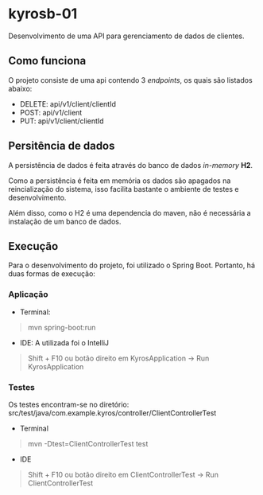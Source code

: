 # kyrosb-01
Desenvolvimento de uma API para gerenciamento de dados de clientes.

## Como funciona

O projeto consiste de uma api contendo 3 *endpoints*, os quais são listados abaixo: 
* DELETE: api/v1/client/clientId
* POST: api/v1/client
* PUT: api/v1/client/clientId

## Persitência de dados

A persistência de dados é feita através do banco de dados *in-memory* **H2**.

Como a persistência é feita em memória os dados são apagados na reincialização do sistema, isso facilita bastante o ambiente de testes e desenvolvimento. 

Além disso, como o H2 é uma dependencia do maven, não é necessária a instalação de um banco de dados.

## Execução

Para o desenvolvimento do projeto, foi utilizado o Spring Boot. Portanto, há duas formas de execução: 

### Aplicação
- Terminal:
 > mvn spring-boot:run
 - IDE: A utilizada foi o IntelliJ
 > Shift + F10 ou botão direito em KyrosApplication -> Run KyrosApplication

### Testes
Os testes encontram-se no diretório: src/test/java/com.example.kyros/controller/ClientControllerTest

- Terminal
> mvn -Dtest=ClientControllerTest test
- IDE
> Shift + F10 ou botão direito em ClientControllerTest -> Run ClientControllerTest
